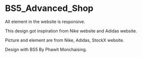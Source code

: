 # BS5_Advanced_Shop
 All element in the website is responsive.
 
 This design got inspiration from Nike website and Adidas website.
 
Picture and element are from Nike, Adidas, StockX website.
 
 Design with BS5 By Phawit Monchaising.
